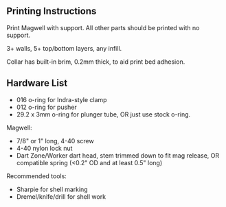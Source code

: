 ## Printing Instructions

Print Magwell with support. All other parts should be printed with no support. 

3+ walls, 5+ top/bottom layers, any infill. 

Collar has built-in brim, 0.2mm thick, to aid print bed adhesion.

## Hardware List

* 016 o-ring for Indra-style clamp
* 012 o-ring for pusher
* 29.2 x 3mm o-ring for plunger tube, OR just use stock o-ring.

Magwell: 
* 7/8" or 1" long, 4-40 screw
* 4-40 nylon lock nut
* Dart Zone/Worker dart head, stem trimmed down to fit mag release, OR compatible spring (<0.2" OD and at least 0.5" long)

Recommended tools:
* Sharpie for shell marking
* Dremel/knife/drill for shell work
